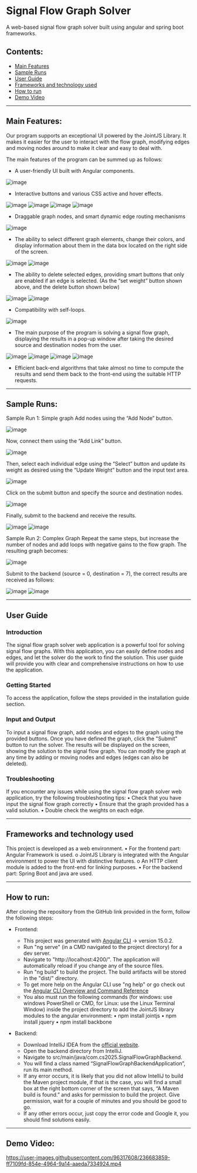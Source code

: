 # Signal Flow Graph Solver
A web-based signal flow graph solver built using angular and spring boot frameworks.

## Contents:
- [Main Features](#Main-Features)
- [Sample Runs](#Sample-Runs)
- [User Guide](#User-Guide)
- [Frameworks and technology used](#Frameworks-and-technology-used)
- [How to run](#How-to-run)
- [Demo Video](#Demo-Video)

---

## Main Features:
Our program supports an exceptional UI powered by the JointJS Library.
It makes it easier for the user to interact with the flow graph, modifying edges and moving nodes around to make it clear and easy to deal with.

The main features of the program can be summed up as follows:
* A user-friendly UI built with Angular components.

![image](https://user-images.githubusercontent.com/96317608/236682723-8259baea-9c6c-47e9-abad-d37742068d1f.png)

* Interactive buttons and various CSS active and hover effects.

![image](https://user-images.githubusercontent.com/96317608/236682748-106628d3-2e2a-4699-aa38-c9827e398c8d.png)
![image](https://user-images.githubusercontent.com/96317608/236682757-fef41656-de1f-4889-a1a6-339a28a2747b.png)
![image](https://user-images.githubusercontent.com/96317608/236682763-7ecfdf4e-607d-46b1-a506-7ded434ef3c5.png)
![image](https://user-images.githubusercontent.com/96317608/236682770-e1b51e2d-0ac8-49c1-a8a0-4142ebf1d1c7.png)

* Draggable graph nodes, and smart dynamic edge routing mechanisms

![image](https://user-images.githubusercontent.com/96317608/236682824-4dce4761-b6e1-40bf-b769-50df2c2cc8fa.png)

* The ability to select different graph elements, change their colors, and display information about them in the data box located on the right side of the screen.

![image](https://user-images.githubusercontent.com/96317608/236682858-883359eb-5699-4bc1-a9b1-a784323820de.png)
![image](https://user-images.githubusercontent.com/96317608/236682866-84cc79be-acaf-4785-905d-543fe7a44b1a.png)

* The ability to delete selected edges, providing smart buttons that only are enabled if an edge is selected. (As the “set weight” button shown above, and the delete button shown below)

![image](https://user-images.githubusercontent.com/96317608/236682890-d7e468b1-74a0-4983-bb24-de34c4f5e911.png)
![image](https://user-images.githubusercontent.com/96317608/236682900-e6249f2c-b738-46e8-9cde-be0ada970485.png)

* Compatibility with self-loops.

![image](https://user-images.githubusercontent.com/96317608/236682926-2d95bcae-65a8-4eef-8f45-3ee83fe955c6.png)

* The main purpose of the program is solving a signal flow graph, displaying the results in a pop-up window after taking the desired source and destination nodes from the user.

![image](https://user-images.githubusercontent.com/96317608/236682961-ba147666-9482-4823-b6bc-a8ac1d173927.png)
![image](https://user-images.githubusercontent.com/96317608/236682967-d3e8e879-60cc-435b-a2d0-29ffeb77837e.png)
![image](https://user-images.githubusercontent.com/96317608/236682970-91382ea1-7b24-4e43-93c3-bcd41fe7cb06.png)
![image](https://user-images.githubusercontent.com/96317608/236682978-58c96a35-a3f7-4513-920e-3d72ade0e383.png)

* Efficient back-end algorithms that take almost no time to compute the results and send them back to the front-end using the suitable HTTP requests.

---

## Sample Runs:

Sample Run 1: Simple graph
Add nodes using the “Add Node” button.

![image](https://user-images.githubusercontent.com/96317608/236683072-46630ae7-7aa8-40ca-ba8f-34ee8adee521.png)


Now, connect them using the “Add Link” button.

![image](https://user-images.githubusercontent.com/96317608/236683380-2ca99b52-ec27-49cd-80de-baef48736694.png)


Then, select each individual edge using the “Select” button and update its weight as desired using the “Update Weight” button and the input text area.

![image](https://user-images.githubusercontent.com/96317608/236683110-438e29cc-ed6a-441d-b5f3-a1ecc8497990.png)


Click on the submit button and specify the source and destination nodes.

![image](https://user-images.githubusercontent.com/96317608/236683132-911ba0e9-3c4b-4c86-a2f7-11daa065b9a5.png)


Finally, submit to the backend and receive the results.

![image](https://user-images.githubusercontent.com/96317608/236683155-8aca9292-53bc-44fe-8bc6-d6f358f2a311.png)
![image](https://user-images.githubusercontent.com/96317608/236683165-a8f71960-3c52-48e9-a200-c474c14a1d6f.png)


Sample Run 2: Complex Graph
Repeat the same steps, but increase the number of nodes and add loops with negative gains to the flow graph.
The resulting graph becomes:

![image](https://user-images.githubusercontent.com/96317608/236683180-117c1e34-6055-4e60-a478-fa808e147f09.png)


Submit to the backend (source = 0, destination = 7), the correct results are received as follows:

![image](https://user-images.githubusercontent.com/96317608/236683196-5d72158d-99e5-4050-b50a-b9f1e2353a82.png)
![image](https://user-images.githubusercontent.com/96317608/236683205-7e93646c-db5a-4f73-89f9-91bf1d9a3984.png)

---

## User Guide

### Introduction
The signal flow graph solver web application is a powerful tool for solving signal flow graphs. With this application, you can easily define nodes and edges, and let the solver do the work to find the solution. This user guide will provide you with clear and comprehensive instructions on how to use the application.

### Getting Started
To access the application, follow the steps provided in the installation guide section.

### Input and Output
To input a signal flow graph, add nodes and edges to the graph using the provided buttons. Once you have defined the graph, click the "Submit" button to run the solver. The results will be displayed on the screen, showing the solution to the signal flow graph.
You can modify the graph at any time by adding or moving nodes and edges (edges can also be deleted).

### Troubleshooting
If you encounter any issues while using the signal flow graph solver web application, try the following troubleshooting tips:
•	Check that you have input the signal flow graph correctly
•	Ensure that the graph provided has a valid solution.
•	Double check the weights on each edge.

---

## Frameworks and technology used

This project is developed as a web environment.
•	For the frontend part: Angular Framework is used.
o	JointJS Library is integrated with the Angular environment to power the UI with distinctive features.
o	An HTTP client module is added to the front-end for linking purposes.
•	For the backend part: Spring Boot and java are used.

---

## How to run:

After cloning the repository from the GitHub link provided in the form, follow the following steps:
- Frontend:
  - This project was generated with [Angular CLI](https://github.com/angular/angular-cli) -> version 15.0.2.
  - Run "ng serve" (in a CMD navigated to the project directory) for a dev server.
  - Navigate to "http://localhost:4200/". The application will automatically reload if you change any of the source files.
  - Run "ng build" to build the project. The build artifacts will be stored in the "dist/" directory.
  - To get more help on the Angular CLI use "ng help" or go check out the [Angular CLI Overview and Command Reference](https://angular.io/cli)
  - You also must run the following commands (for windows: use windows PowerShell or CMD, for Linux: use the Linux Terminal Window) inside the project directory to add the JointJS library modules to the angular environment:
    •	npm install jointjs
    •	npm install jquery
    •	npm install backbone

- Backend:
  - Download IntelliJ IDEA from the [official website](https://www.jetbrains.com/idea/).
  - Open the backend directory from IntelliJ.
  - Navigate to src/main/java/com.cs2025.SignalFlowGraphBackend.
  - You will find a class named “SignalFlowGraphBackendApplication”, run its main method.
  - If any error occurs, it is likely that you did not allow IntelliJ to build the Maven project module, if that is the case, you will find a small box at the right bottom corner of the screen that says, “A Maven build is found.” and asks for permission to build the project. Give permission, wait for a couple of minutes and you should be good to go.
  - If any other errors occur, just copy the error code and Google it, you should find solutions easily.
  
---

## Demo Video:

https://user-images.githubusercontent.com/96317608/236683859-ff7109fd-854e-4964-9a14-aaeda7334924.mp4

